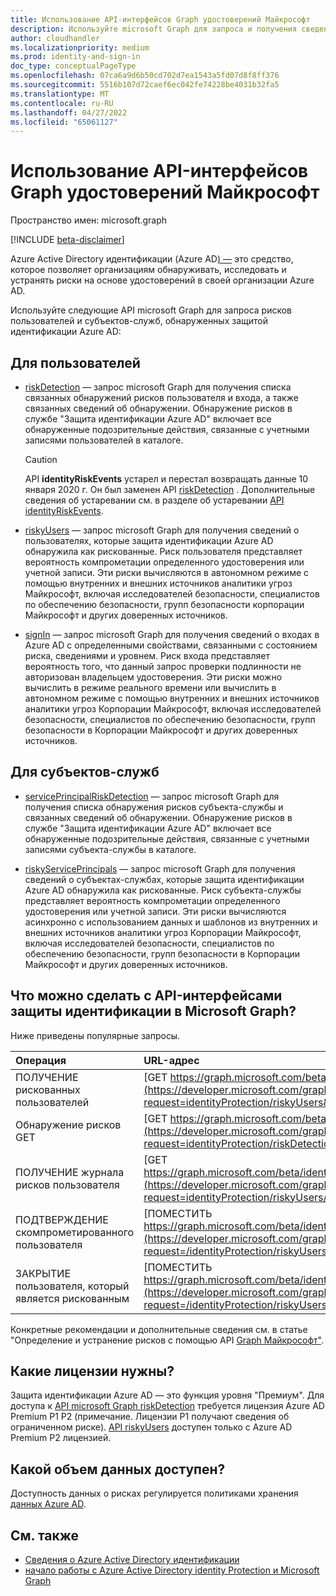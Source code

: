 ```yaml
---
title: Использование API-интерфейсов Graph удостоверений Майкрософт
description: Используйте microsoft Graph для запроса и получения сведений о рисках, обнаруженных защитой идентификации Azure AD.
author: cloudhandler
ms.localizationpriority: medium
ms.prod: identity-and-sign-in
doc_type: conceptualPageType
ms.openlocfilehash: 07ca6a9d6b50cd702d7ea1543a5fd07d8f8ff376
ms.sourcegitcommit: 5516b107d72caef6ec042fe74228be4031b32fa5
ms.translationtype: MT
ms.contentlocale: ru-RU
ms.lasthandoff: 04/27/2022
ms.locfileid: "65061127"
---
```

# <a name="use-the-microsoft-graph-identity-protection-apis"></a>Использование API-интерфейсов Graph удостоверений Майкрософт

Пространство имен: microsoft.graph

[!INCLUDE [beta-disclaimer](../../includes/beta-disclaimer.md)]

Azure Active Directory идентификации (Azure AD[) —](/azure/active-directory/identity-protection/overview-identity-protection) это средство, которое позволяет организациям обнаруживать, исследовать и устранять риски на основе удостоверений в своей организации Azure AD.

Используйте следующие API microsoft Graph для запроса рисков пользователей и субъектов-служб, обнаруженных защитой идентификации Azure AD:

## <a name="for-users"></a>Для пользователей

+ [riskDetection](riskdetection.md) — запрос microsoft Graph для получения списка связанных обнаружений рисков пользователя и входа, а также связанных сведений об обнаружении. Обнаружение рисков в службе "Защита идентификации Azure AD" включает все обнаруженные подозрительные действия, связанные с учетными записями пользователей в каталоге.

    >[!CAUTION]
    >API **identityRiskEvents** устарел и перестал возвращать данные 10 января 2020 г. Он был заменен API [riskDetection](riskdetection.md) . Дополнительные сведения об устаревании см. в разделе об устаревании [API identityRiskEvents](https://developer.microsoft.com/office/blogs/deprecatation-of-the-identityriskevents-api/).

+ [riskyUsers](riskyuser.md) — запрос microsoft Graph для получения сведений о пользователях, которые защита идентификации Azure AD обнаружила как рискованные. Риск пользователя представляет вероятность компрометации определенного удостоверения или учетной записи. Эти риски вычисляются в автономном режиме с помощью внутренних и внешних источников аналитики угроз Майкрософт, включая исследователей безопасности, специалистов по обеспечению безопасности, групп безопасности корпорации Майкрософт и других доверенных источников.

+ [signIn](signin.md) — запрос microsoft Graph для получения сведений о входах в Azure AD с определенными свойствами, связанными с состоянием риска, сведениями и уровнем. Риск входа представляет вероятность того, что данный запрос проверки подлинности не авторизован владельцем удостоверения. Эти риски можно вычислить в режиме реального времени или вычислить в автономном режиме с помощью внутренних и внешних источников аналитики угроз Корпорации Майкрософт, включая исследователей безопасности, специалистов по обеспечению безопасности, групп безопасности в Корпорации Майкрософт и других доверенных источников.

## <a name="for-service-principals"></a>Для субъектов-служб

+ [servicePrincipalRiskDetection](serviceprincipalriskdetection.md) — запрос microsoft Graph для получения списка обнаружения рисков субъекта-службы и связанных сведений об обнаружении. Обнаружение рисков в службе "Защита идентификации Azure AD" включает все обнаруженные подозрительные действия, связанные с учетными записями субъекта-службы в каталоге.

+ [riskyServicePrincipals](riskyserviceprincipal.md) — запрос microsoft Graph для получения сведений о субъектах-службах, которые защита идентификации Azure AD обнаружила как рискованные. Риск субъекта-службы представляет вероятность компрометации определенного удостоверения или учетной записи. Эти риски вычисляются асинхронно с использованием данных и шаблонов из внутренних и внешних источников аналитики угроз Корпорации Майкрософт, включая исследователей безопасности, специалистов по обеспечению безопасности, групп безопасности в Корпорации Майкрософт и других доверенных источников.

## <a name="what-can-i-do-with-identity-protection-apis-in-microsoft-graph"></a>Что можно сделать с API-интерфейсами защиты идентификации в Microsoft Graph?

Ниже приведены популярные запросы.

Операция | URL-адрес
:----------|:----
ПОЛУЧЕНИЕ рискованных пользователей | [GET https://graph.microsoft.com/beta/identityProtection/riskyUsers](https://developer.microsoft.com/graph/graph-explorer?request=identityProtection/riskyUsers&version=beta)
Обнаружение рисков GET | [GET https://graph.microsoft.com/beta/identityProtection/riskDetections](https://developer.microsoft.com/graph/graph-explorer?request=identityProtection/riskDetections&version=beta)
ПОЛУЧЕНИЕ журнала рисков пользователя | [GET https://graph.microsoft.com/beta/identityProtection/riskyUsers/{riskyUserId}/history](https://developer.microsoft.com/graph/graph-explorer?request=identityProtection/riskyUsers/{riskyUserId}/history&version=beta)
ПОДТВЕРЖДЕНИЕ скомпрометированного пользователя | [ПОМЕСТИТЬ https://graph.microsoft.com/beta/identityProtection/riskyUsers/confirmCompromised](https://developer.microsoft.com/graph/graph-explorer?request=/identityProtection/riskyUsers/confirmCompromised&version=beta)
ЗАКРЫТИЕ пользователя, который является рискованным | [ПОМЕСТИТЬ https://graph.microsoft.com/beta/identityProtection/riskyUsers/dismiss](https://developer.microsoft.com/graph/graph-explorer?request=/identityProtection/riskyUsers/dismiss&version=beta)

Конкретные рекомендации и дополнительные сведения см. в статье "Определение и устранение рисков с помощью API [Graph Майкрософт"](/graph/tutorial-riskdetection-api).

## <a name="what-licenses-do-i-need"></a>Какие лицензии нужны?

Защита идентификации Azure AD — это функция уровня "Премиум". Для доступа к [API microsoft Graph riskDetection](riskdetection.md) требуется лицензия Azure AD Premium P1 P2 (примечание. Лицензии P1 получают сведения об ограниченном риске). [API riskyUsers](riskyuser.md) доступен только с Azure AD Premium P2 лицензией.

## <a name="how-much-data-is-available"></a>Какой объем данных доступен?

Доступность данных о рисках регулируется политиками хранения [данных Azure AD](/azure/active-directory/reports-monitoring/reference-reports-data-retention#how-long-does-azure-ad-store-the-data).


## <a name="see-also"></a>См. также

* [Сведения о Azure Active Directory идентификации](/azure/active-directory/identity-protection/overview-identity-protection)
* [начало работы с Azure Active Directory identity Protection и Microsoft Graph](/azure/active-directory/identity-protection/howto-identity-protection-graph-api)
